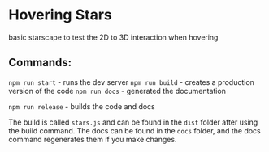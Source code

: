 # Hovering Stars

basic starscape to test the 2D to 3D interaction when hovering

## Commands:

`npm run start` - runs the dev server
`npm run build` - creates a production version of the code
`npm run docs` - generated the documentation

`npm run release` - builds the code and docs

The build is called `stars.js` and can be found in the `dist` folder after using the build command.
The docs can be found in the `docs` folder, and the docs command regenerates them if you make changes.
